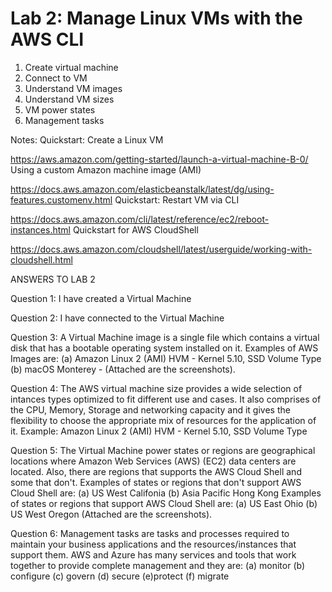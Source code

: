 # Lab 2: Manage Linux VMs with the AWS CLI


1. Create virtual machine
2. Connect to VM
3. Understand VM images
4. Understand VM sizes
5. VM power states
6. Management tasks



Notes:
Quickstart: Create a Linux VM

https://aws.amazon.com/getting-started/launch-a-virtual-machine-B-0/
Using a custom Amazon machine image (AMI)

https://docs.aws.amazon.com/elasticbeanstalk/latest/dg/using-features.customenv.html
Quickstart: Restart VM via CLI

https://docs.aws.amazon.com/cli/latest/reference/ec2/reboot-instances.html
Quickstart for AWS CloudShell

https://docs.aws.amazon.com/cloudshell/latest/userguide/working-with-cloudshell.html

ANSWERS TO LAB 2

Question 1:  I have created a Virtual Machine 

Question 2: I have connected to the Virtual Machine

Question 3: A Virtual Machine image is a single file which contains a virtual disk that has a bootable operating system installed on it. Examples of AWS Images are: (a) Amazon Linux 2 (AMI) HVM - Kernel 5.10, SSD Volume Type (b) macOS Monterey - (Attached are the screenshots).

Question 4: The AWS virtual machine size provides a wide selection of intances types optimized to fit different use and cases. It also comprises of the CPU, Memory, Storage and networking capacity and it gives the flexibility to choose the appropriate mix of resources for the application of it. Example: Amazon Linux 2 (AMI) HVM - Kernel 5.10, SSD Volume Type

Question 5: The Virtual Machine power states or regions are geographical locations where Amazon Web Services (AWS) (EC2) data centers are located. Also, there are regions that supports the AWS Cloud Shell and some that don't. 
Examples of states or regions that don't support AWS Cloud Shell are: (a) US West Califonia (b) Asia Pacific Hong Kong
Examples of states or regions that support AWS Cloud Shell are: (a) US East Ohio  (b) US West Oregon 
(Attached are the screenshots).

Question 6:  Management tasks are tasks and processes required to maintain your business applications and the resources/instances that support them. AWS and Azure has many services and tools that work together to provide complete management and they are: (a) monitor (b) configure (c) govern (d) secure (e)protect (f) migrate
